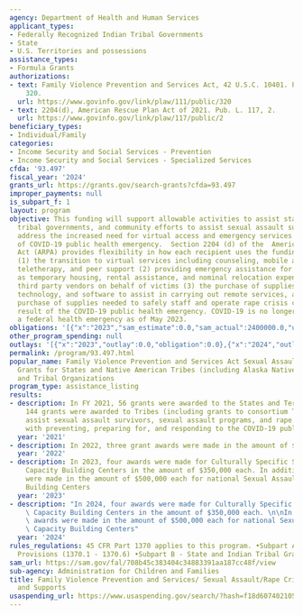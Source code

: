 ```yaml
---
agency: Department of Health and Human Services
applicant_types:
- Federally Recognized Indian Tribal Governments
- State
- U.S. Territories and possessions
assistance_types:
- Formula Grants
authorizations:
- text: Family Violence Prevention and Services Act, 42 U.S.C. 10401. Pub. L. 111,
    320.
  url: https://www.govinfo.gov/link/plaw/111/public/320
- text: 2204(d), American Rescue Plan Act of 2021. Pub. L. 117, 2.
  url: https://www.govinfo.gov/link/plaw/117/public/2
beneficiary_types:
- Individual/Family
categories:
- Income Security and Social Services - Prevention
- Income Security and Social Services - Specialized Services
cfda: '93.497'
fiscal_year: '2024'
grants_url: https://grants.gov/search-grants?cfda=93.497
improper_payments: null
is_subpart_f: 1
layout: program
objective: This funding will support allowable activities to assist states, territories,
  tribal governments, and community efforts to assist sexual assault survivors and
  address the increased need for virtual access and emergency services and as a result
  of COVID-19 public health emergency.  Section 2204 (d) of the  American Rescue Plan
  Act (ARPA) provides flexibility in how each recipient uses the funding to support
  (1) the transition to virtual services including counseling, mobile advocacy, telehealth,
  teletherapy, and peer support (2) providing emergency assistance for survivors such
  as temporary housing, rental assistance, and nominal relocation expenses paid to
  third party vendors on behalf of victims (3) the purchase of supplies, equipment,
  technology, and software to assist in carrying out remote services, and (4) the
  purchase of supplies needed to safely staff and operate rape crisis centers as a
  result of the COVID-19 public health emergency. COVID-19 is no longer considered
  a federal health emergency as of May 2023.
obligations: '[{"x":"2023","sam_estimate":0.0,"sam_actual":2400000.0,"usa_spending_actual":-3303098.0},{"x":"2024","sam_estimate":0.0,"sam_actual":2400000.0,"usa_spending_actual":-54143.0},{"x":"2025","sam_estimate":0.0,"sam_actual":2400000.0,"usa_spending_actual":-4252885.02}]'
other_program_spending: null
outlays: '[{"x":"2023","outlay":0.0,"obligation":0.0},{"x":"2024","outlay":39763.67,"obligation":-43314.0},{"x":"2025","outlay":0.0,"obligation":0.0}]'
permalink: /program/93.497.html
popular_name: Family Violence Prevention and Services Act Sexual Assault/Rape Crisis
  Grants for States and Native American Tribes (including Alaska Native Villages)
  and Tribal Organizations
program_type: assistance_listing
results:
- description: In FY 2021, 56 grants were awarded to the States and Territories, and
    144 grants were awarded to Tribes (including grants to consortium Tribes), to
    assist sexual assault survivors, sexual assault programs, and rape crisis centers
    with preventing, preparing for, and responding to the COVID-19 public health emergency.
  year: '2021'
- description: In 2022, three grant awards were made in the amount of $350,000 each.
  year: '2022'
- description: In 2023, four awards were made for Culturally Specific Sexual Assault
    Capacity Building Centers in the amount of $350,000 each. In addition, two awards
    were made in the amount of $500,000 each for national Sexual Assault Capacity
    Building Centers
  year: '2023'
- description: "In 2024, four awards were made for Culturally Specific Sexual Assault\
    \ Capacity Building Centers in the amount of $350,000 each. \n\nIn addition, two\
    \ awards were made in the amount of $500,000 each for national Sexual Assault\
    \ Capacity Building Centers"
  year: '2024'
rules_regulations: 45 CFR Part 1370 applies to this program. •Subpart A - General
  Provisions (1370.1 - 1370.6) •Subpart B - State and Indian Tribal Grants (1370.10).
sam_url: https://sam.gov/fal/708b45c383404c34883391aa187cc48f/view
sub-agency: Administration for Children and Families
title: Family Violence Prevention and Services/ Sexual Assault/Rape Crisis Services
  and Supports
usaspending_url: https://www.usaspending.gov/search/?hash=f18d60740210557f925a434563156eb7
---
```

